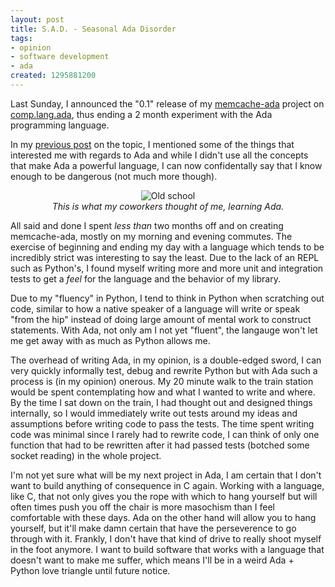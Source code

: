 ```yaml
--- 
layout: post
title: S.A.D. - Seasonal Ada Disorder
tags: 
- opinion
- software development
- ada
created: 1295881200
---
```

Last Sunday, I announced the "0.1" release of my
[memcache-ada](http://adacommons.org/Memcache) project on
[comp.lang.ada](http://groups.google.com/group/comp.lang.ada/browse_thread/thread/c70dc869310ffb51#),
thus ending a 2 month experiment with the Ada programming language.

In my [previous
post](http://unethicalblogger.com/posts/2010/12/ada_surely_you_jest_mr_pythonman)
on the topic, I mentioned some of the things that interested me with regards to
Ada and while I didn't use all the concepts that make Ada a powerful language,
I can now confidentally say that I know enough to be dangerous (not much more
though).

<center><img src="http://agentdero.cachefly.net/unethicalblogger.com/images/terminaloperator.png" alt="Old school"/><br><em>This is what my coworkers thought of me, learning Ada.</em></center>

All said and done I spent *less than* two months off and on creating
memcache-ada, mostly on my morning and evening commutes. The exercise of
beginning and ending my day with a language which tends to be incredibly strict
was interesting to say the least. Due to the lack of an REPL such as Python's,
I found myself writing more and more unit and integration tests to get a *feel*
for the language and the behavior of my library.
<!--break-->
Due to my "fluency" in Python, I tend to think in Python when scratching out
code, similar to how a native speaker of a language will write or speak "from the hip" instead of doing
large amount of mental work to construct statements. With Ada, not only
am I not yet "fluent", the langauge won't let me get away with as much as
Python allows me.

The overhead of writing Ada, in my opinion, is a double-edged sword, I can very
quickly informally test, debug and rewrite Python but with Ada such a process
is (in my opinion) onerous. My 20 minute walk to the train station would be
spent contemplating how and what I wanted to write and where. By the
time I sat down on the train, I had thought out and designed things internally, so I would
immediately write out tests around my ideas and assumptions before writing code to pass the
tests. The time spent writing code was minimal since I rarely had to rewrite code, I can think of only one function that had to be rewritten after it had passed tests (botched some socket reading) in the whole project.



I'm not yet sure what will be my next project in Ada, I am certain that I don't
want to build anything of consequence in C again. Working with a language, like
C, that not only gives you the rope with which to hang yourself but will often
times push you off the chair is more masochism than I feel comfortable with
these days. Ada on the other hand will allow you to hang yourself, but it'll
make damn certain that have the perseverence to go through with it. Frankly, I
don't have that kind of drive to really shoot myself in the foot anymore. I
want to build software that works with a language that doesn't want to make me
suffer, which means I'll be in a weird Ada + Python love triangle until future notice.
